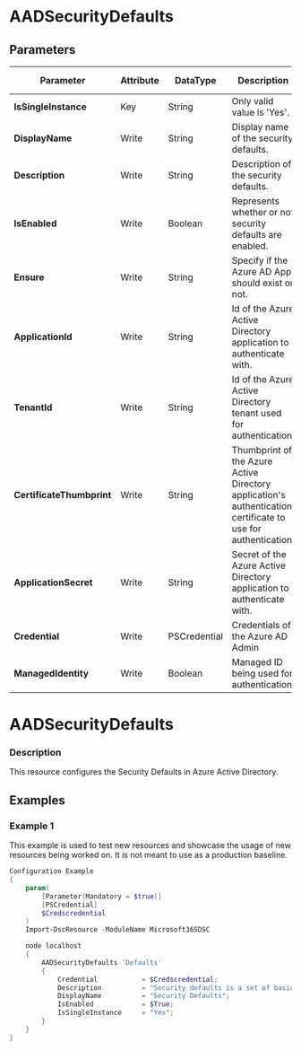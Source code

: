 ﻿# AADSecurityDefaults

## Parameters

| Parameter | Attribute | DataType | Description | Allowed Values |
| --- | --- | --- | --- | --- |
| **IsSingleInstance** | Key | String | Only valid value is 'Yes'. |Yes|
| **DisplayName** | Write | String | Display name of the security defaults. ||
| **Description** | Write | String | Description of the security defaults. ||
| **IsEnabled** | Write | Boolean | Represents whether or not security defaults are enabled. ||
| **Ensure** | Write | String | Specify if the Azure AD App should exist or not. |Present, Absent|
| **ApplicationId** | Write | String | Id of the Azure Active Directory application to authenticate with. ||
| **TenantId** | Write | String | Id of the Azure Active Directory tenant used for authentication. ||
| **CertificateThumbprint** | Write | String | Thumbprint of the Azure Active Directory application's authentication certificate to use for authentication. ||
| **ApplicationSecret** | Write | String | Secret of the Azure Active Directory application to authenticate with. ||
| **Credential** | Write | PSCredential | Credentials of the Azure AD Admin ||
| **ManagedIdentity** | Write | Boolean | Managed ID being used for authentication. ||

# AADSecurityDefaults

### Description

This resource configures the Security Defaults in Azure Active Directory.

## Examples

### Example 1

This example is used to test new resources and showcase the usage of new resources being worked on.
It is not meant to use as a production baseline.

```powershell
Configuration Example
{
    param(
        [Parameter(Mandatory = $true)]
        [PSCredential]
        $Credscredential
    )
    Import-DscResource -ModuleName Microsoft365DSC

    node localhost
    {
        AADSecurityDefaults 'Defaults'
        {
            Credential           = $Credscredential;
            Description          = "Security defaults is a set of basic identity security mechanisms recommended by Microsoft. When enabled, these recommendations will be automatically enforced in your organization. Administrators and users will be better protected from common identity related attacks.";
            DisplayName          = "Security Defaults";
            IsEnabled            = $True;
            IsSingleInstance     = "Yes";
        }
    }
}
```

